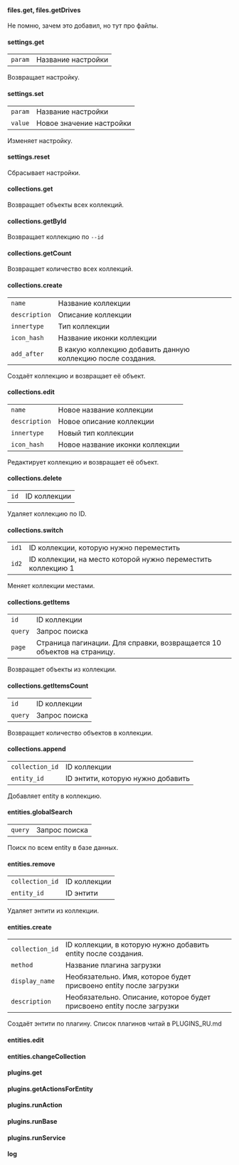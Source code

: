 #### files.get, files.getDrives

Не помню, зачем это добавил, но тут про файлы.

#### settings.get

|||
|-|-|
|`param`|Название настройки|

Возвращает настройку.

#### settings.set

|||
|-|-|
|`param`|Название настройки|
|`value`|Новое значение настройки|

Изменяет настройку.

#### settings.reset

Сбрасывает настройки.

#### collections.get

Возвращает объекты всех коллекций.

#### collections.getById

Возвращает коллекцию по `--id`

#### collections.getCount

Возвращает количество всех коллекций.

#### collections.create

|||
|-|-|
|`name`|Название коллекции|
|`description`|Описание коллекции|
|`innertype`|Тип коллекции|
|`icon_hash`|Название иконки коллекции|
|`add_after`|В какую коллекцию добавить данную коллекцию после создания.|

Создаёт коллекцию и возвращает её объект.

#### collections.edit

|||
|-|-|
|`name`|Новое название коллекции|
|`description`|Новое описание коллекции|
|`innertype`|Новый тип коллекции|
|`icon_hash`|Новое название иконки коллекции|

Редактирует коллекцию и возвращает её объект.

#### collections.delete

|||
|-|-|
|`id`|ID коллекции|

Удаляет коллекцию по ID.

#### collections.switch

|||
|-|-|
|`id1`|ID коллекции, которую нужно переместить|
|`id2`|ID коллекции, на место которой нужно переместить коллекцию 1|

Меняет коллекции местами.

#### collections.getItems

|||
|-|-|
|`id`|ID коллекции|
|`query`|Запрос поиска|
|`page`|Страница пагинации. Для справки, возвращается 10 объектов на страницу.|

Возвращает объекты из коллекции.

#### collections.getItemsCount

|||
|-|-|
|`id`|ID коллекции|
|`query`|Запрос поиска|

Возвращает количество объектов в коллекции.

#### collections.append

|||
|-|-|
|`collection_id`|ID коллекции|
|`entity_id`|ID энтити, которую нужно добавить|

Добавляет entity в коллекцию.

#### entities.globalSearch

|||
|-|-|
|`query`|Запрос поиска|

Поиск по всем entity в базе данных.

#### entities.remove

|||
|-|-|
|`collection_id`|ID коллекции|
|`entity_id`|ID энтити|

Удаляет энтити из коллекции.

#### entities.create

|||
|-|-|
|`collection_id`|ID коллекции, в которую нужно добавить entity после создания.|
|`method`|Название плагина загрузки|
|`display_name`|Необязательно. Имя, которое будет присвоено entity после загрузки|
|`description`|Необязательно. Описание, которое будет присвоено entity после загрузки|

Создаёт энтити по плагину. Список плагинов читай в PLUGINS_RU.md

#### entities.edit

#### entities.changeCollection

#### plugins.get

#### plugins.getActionsForEntity

#### plugins.runAction

#### plugins.runBase

#### plugins.runService

#### log
